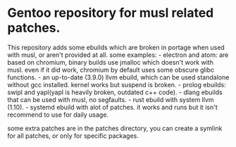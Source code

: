 # Gentoo repository for musl related patches.

This repository adds some ebuilds which are broken in portage when used with musl, or aren't provided at all.
some examples:
      - electron and atom: are based on chromium, binary builds use jmalloc which doesn't work with musl. even if it did work,
        chromium by default uses some obscure glibc functions.
      - an up-to-date (3.9.0) llvm ebuild, which can be used standalone without gcc installed. kernel works but suspend is broken.
      - prolog ebuilds: swipl and yapl(yapl is heavily broken, outdated c++ code).
      - dlang ebuilds that can be used with musl, no segfaults.
      - rust ebuild with system llvm (1.10).
      - systemd ebuild with alot of patches. it works and runs but it isn't recommend to use for daily usage.
      
some extra patches are in the patches directory, you can create a symlink for all patches, or only for specific packages.
